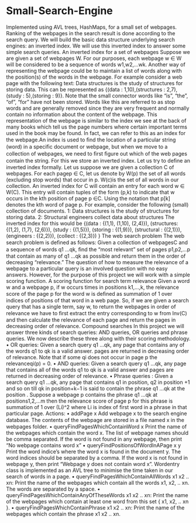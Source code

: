 # Small-Search-Engine
Implemented using AVL trees, HashMaps, for a small set of webpages.
Ranking of the webpages in the search result is done according to the search query.
We will build the basic data structure underlying search engines: an inverted index. We will use this inverted index to answer some simple search queries. An inverted index for a set of webpages Suppose we are given a set of webpages W. For our purposes, each webpage w ∈ W will be considered to be a sequence of words w1,w2,...wk. Another way of representing the webpage could be to maintain a list of words along with the position(s) of the words in the webpage. For example consider a web page with the following text: Data structures is the study of structures for storing data. This can be represented as {(data : 1,10),(structures : 2,7),(study : 5),(storing : 9)}.
Note that the small connector words like “is”, “the”, “of”, “for” have not been stored. Words like this are referred to as stop words and are generally removed since they are very frequent and normally contain no information about the content of the webpage. This representation of the webpage is similar to the index we see at the back of many books which tell us the page numbers where certain important terms used in the book may be found.
In fact, we can refer to this as an index for the webpage.An index is used to ﬁnd the location of a particular string (word) in a speciﬁc document or webpage, but when we move to a collection of webpages, we need to ﬁrst ﬁgure out which of the web pages contain the string. For this we store an inverted index. Let us try to deﬁne an inverted index formally. 
Let us suppose we are given a collection C of webpages. For each pagep ∈ C, let us denote by W(p) the set of all words (excluding stop words) that occur in p. W(c)is the set of all words in our collection. An inverted index for C will contain an entry for each word w ∈ W(C). This entry will contain tuples of the form (p,k) to indicate that w occurs in the kth position of page p ∈C. Using the notation that p[k] denotes the kth word of page p. For example, consider the following (small) collection of documents. 1: Data structures is the study of structures for storing data. 2: Structural engineers collect data about structures The inverted index for this would be {(data : {(1,1), (1,10), (2,4)}), (structures: {(1,2), (1,7), (2,6)}), (study : {(1,5)}), (storing : {(1,9)}), (structural : {(2,1)}), (engineers : {(2,2)}), (collect : {(2,3)}) } 
The web search problem The web search problem is deﬁned as follows: Given a collection of webpagesC and a sequence of words q1 ...qk, ﬁnd the “most relevant” set of pages p1,p2,...p that contain as many of q1 ...qk as possible and return them in the order of decreasing “relevance.” The question of how to measure the relevance of a webpage to a particular query is an involved question with no easy answers. However, for the purpose of this project we will work with a simple scoring function. A scoring function for search term relevance Given a word w and a webpage p, if w occurs times in positions k1,...,k, the relevance score of the page p for the word w is deﬁned as summation of 1 over indices of positions of that word in a web page. So, if we are given a search query that has a single term, say w, to return the webpages in order of relevance we have to ﬁrst extract the entry corresponding to w from Inv(C) and then calculate the relevance of each page and return the pages in decreasing order of relevance.
Compound searches In this project we will answer three kinds of search queries: AND queries, OR queries and phrase queries. We now describe these three along with their scoring methodology. • OR queries: Given a search query q1 ...qk, any page that contains any of the words q1 to qk is a valid answer. pages are returned in decreasing order of relevance. Note that if some qi does not occur in page p the relevanceqi(p) = 0. • AND queries: Given a search query q1 ...qk, any page that contains all of the words q1 to qk is a valid answer and pages are returned in decreasing order of relevance. • Phrase queries : Given a search query q1 ...qk, any page that contains q1 in position, q2 in position +1 and so on till qk in position+k−1 is said to contain the phrase q1 ...qk at the position . Suppose a webpage p contains the phrase q1 ...qk at positions1,2,...m then the relevance score of page p for this phrase is summation of 1 over (Li)^2 where Li is index of first word in a phrase in that particular page.
Actions: • addPage x Add webpage x to the search engine database. The contents of the webpage are stored in a ﬁle named x in the webpages folder. • queryFindPagesWhichContainWord x Print the name of the webpages which contain the word x. The list of webpage names should be comma separated. If the word is not found in any webpage, then print “No webpage contains word x” • queryFindPositionsOfWordInAPage x y Print the word indice’s where the word x is found in the document y. The word indices should be separated by a comma. If the word x is not found in webpage y, then print “Webpage y does not contain word x”. Wordentry class is implemented as an AVL tree to minimise the time taken in our search of words in a page. • queryFindPagesWhichContainAllWords x1 x2 .. xn: Print the name of the webpages which contain all the words x1, x2, .. xn. The words are separated by a space. • queryFindPagesWhichContainAnyOfTheseWords x1 x2 .. xn: Print the name of the webpages which contain at least one word from this set { x1, x2, .. xn }. • queryFindPagesWhichContainPhrase x1 x2 .. xn: Print the name of the webpages which contain the phrase x1 x2 .. xn.

